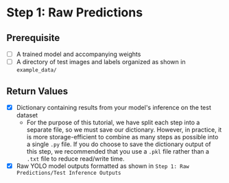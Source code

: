 # Step 1: Raw Predictions

## Prerequisite
- [ ] A trained model and accompanying weights
- [ ] A directory of test images and labels organized as shown in ```example_data/```
## Return Values
- [x] Dictionary containing results from your model's inference on the test dataset
    - For the purpose of this tutorial, we have split each step into a separate file, so we must save our dictionary. However, in practice, it is more storage-efficient to combine as many steps as possible into a single ```.py``` file. If you do choose to save the dictionary output of this step, we recommended that you use a ```.pkl``` file rather than a ```.txt``` file to reduce read/write time.
- [x] Raw YOLO model outputs formatted as shown in ```Step 1: Raw Predictions/Test Inference Outputs```
